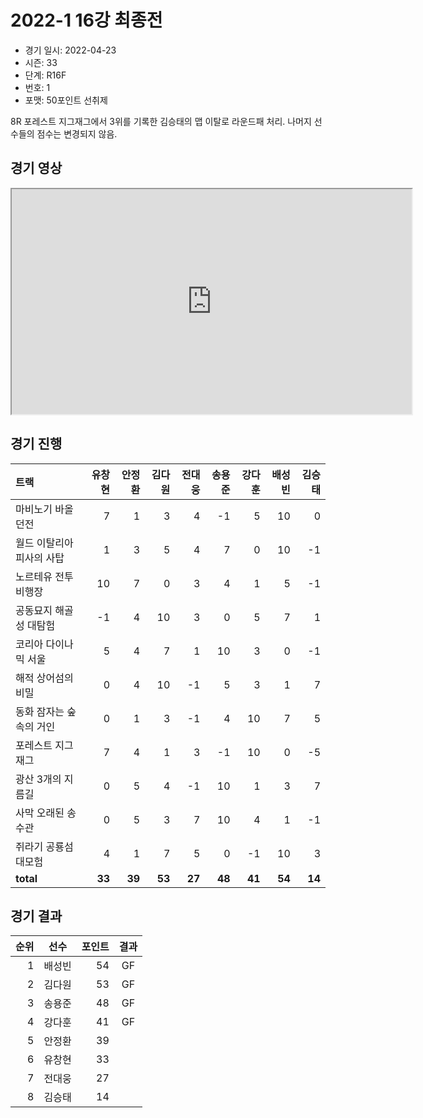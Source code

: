 # 2022-1 16강 최종전

- 경기 일시: 2022-04-23
- 시즌: 33
- 단계: R16F
- 번호: 1
- 포맷: 50포인트 선취제



8R 포레스트 지그재그에서 3위를 기록한 김승태의 맵 이탈로 라운드패 처리. 나머지 선수들의 점수는 변경되지 않음.

## 경기 영상
<iframe width="640" height="360" allow="fullscreen;"
src="https://www.youtube.com/embed/pcZa9lW_fJE">
</iframe>

## 경기 진행

| 트랙 | 유창현 | 안정환 | 김다원 | 전대웅 | 송용준 | 강다훈 | 배성빈 | 김승태 |
|:---|---:|---:|---:|---:|---:|---:|---:|---:|
| 마비노기 바올 던전 | 7 | 1 | 3 | 4 | -1 | 5 | 10 | 0 |
| 월드 이탈리아 피사의 사탑 | 1 | 3 | 5 | 4 | 7 | 0 | 10 | -1 |
| 노르테유 전투비행장 | 10 | 7 | 0 | 3 | 4 | 1 | 5 | -1 |
| 공동묘지 해골성 대탐험 | -1 | 4 | 10 | 3 | 0 | 5 | 7 | 1 |
| 코리아 다이나믹 서울 | 5 | 4 | 7 | 1 | 10 | 3 | 0 | -1 |
| 해적 상어섬의 비밀 | 0 | 4 | 10 | -1 | 5 | 3 | 1 | 7 |
| 동화 잠자는 숲속의 거인 | 0 | 1 | 3 | -1 | 4 | 10 | 7 | 5 |
| 포레스트 지그재그 | 7 | 4 | 1 | 3 | -1 | 10 | 0 | -5 |
| 광산 3개의 지름길 | 0 | 5 | 4 | -1 | 10 | 1 | 3 | 7 |
| 사막 오래된 송수관 | 0 | 5 | 3 | 7 | 10 | 4 | 1 | -1 |
| 쥐라기 공룡섬 대모험 | 4 | 1 | 7 | 5 | 0 | -1 | 10 | 3 |
| __total__ | __33__ | __39__ | __53__ | __27__ | __48__ | __41__ | __54__ | __14__ |




## 경기 결과

| 순위 | 선수 | 포인트 | 결과 |
|---:|:---:|---:|:---:|
| 1 | 배성빈 | 54 | GF |
| 2 | 김다원 | 53 | GF |
| 3 | 송용준 | 48 | GF |
| 4 | 강다훈 | 41 | GF |
| 5 | 안정환 | 39 |  |
| 6 | 유창현 | 33 |  |
| 7 | 전대웅 | 27 |  |
| 8 | 김승태 | 14 |  |

